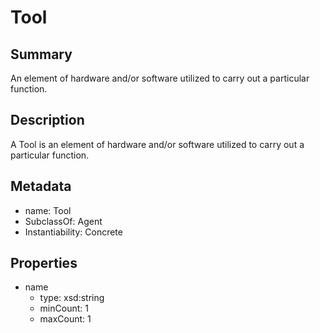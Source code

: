 
# Tool

## Summary

An element of hardware and/or software utilized to carry out a particular function.

## Description

A Tool is an element of hardware and/or software utilized to carry out a particular function.

## Metadata

- name: Tool
- SubclassOf: Agent
- Instantiability: Concrete

## Properties

- name
  - type: xsd:string
  - minCount: 1
  - maxCount: 1

